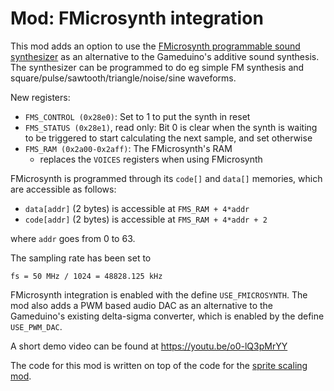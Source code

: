 Mod: FMicrosynth integration
============================
This mod adds an option to use the [FMicrosynth programmable sound synthesizer](https://github.com/toivoh/fmicrosynth) as an alternative to the Gameduino's additive sound synthesis. The synthesizer can be programmed to do eg simple FM synthesis and square/pulse/sawtooth/triangle/noise/sine waveforms.

New registers:
- `FMS_CONTROL (0x28e0)`: Set to 1 to put the synth in reset
- `FMS_STATUS (0x28e1)`, read only: Bit 0 is clear when the synth is waiting to be triggered to start calculating the next sample, and set otherwise
- `FMS_RAM (0x2a00-0x2aff)`: The FMicrosynth's RAM
    - replaces the `VOICES` registers when using FMicrosynth

FMicrosynth is programmed through its `code[]` and `data[]` memories, which are accessible as follows:
* `data[addr]` (2 bytes) is accessible at `FMS_RAM + 4*addr`
* `code[addr]` (2 bytes) is accessible at `FMS_RAM + 4*addr + 2`

where `addr` goes from 0 to 63.

The sampling rate has been set to

    fs = 50 MHz / 1024 = 48828.125 kHz

FMicrosynth integration is enabled with the define `USE_FMICROSYNTH`.
The mod also adds a PWM based audio DAC as an alternative to the Gameduino's existing delta-sigma converter, which is enabled by the define `USE_PWM_DAC`.

A short demo video can be found at https://youtu.be/o0-lQ3pMrYY

The code for this mod is written on top of the code for the [sprite scaling mod](../sprite_scaling/).
